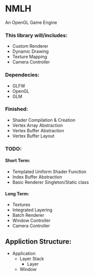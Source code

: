 # NMLH

An OpenGL Game Engine

### This library will/includes:

- Custom Renderer
- Dynamic Drawing
- Texture Mapping
- Camera Controller

### Dependecies:

- GLFW
- OpenGL
- GLM

### Finished:

- Shader Compilation & Creation
- Vertex Array Abstraction
- Vertex Buffer Abstraction
- Vertex Buffer Layout

### TODO:

#### Short Term:
- Templated Uniform Shader Function
- Index Buffer Abstraction
- Basic Renderer Singleton/Static class

#### Long Term:
- Textures
- Integrated Layering
- Batch Renderer
- Window Controller
- Camera Controller

## Appliction Structure:
- Application
    - Layer Stack
        - Layer
    - Window
